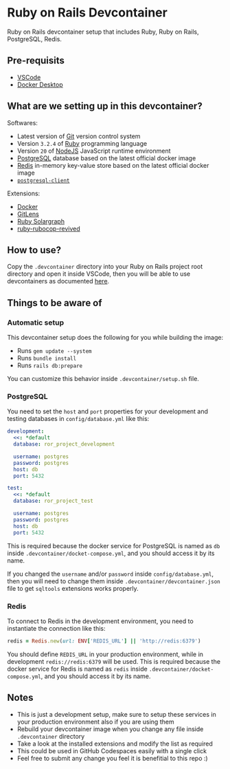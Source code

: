 # Ruby on Rails Devcontainer
Ruby on Rails devcontainer setup that includes Ruby, Ruby on Rails, PostgreSQL, Redis.

## Pre-requisits

- [VSCode](https://code.visualstudio.com)
- [Docker Desktop](https://www.docker.com/products/docker-desktop)

## What are we setting up in this devcontainer?

Softwares:
- Latest version of [Git](https://git-scm.com) version control system
- Version `3.2.4` of [Ruby](https://www.ruby-lang.org) programming language
- Version `20` of [NodeJS](https://nodejs.org) JavaScript runtime environment
- [PostgreSQL](https://www.postgresql.org) database based on the latest official docker image
- [Redis](https://redis.io) in-memory key-value store based on the latest official docker image
- [`postgresql-client`](https://www.postgresql.org/docs/current/app-psql.html)

Extensions:
- [Docker](https://marketplace.visualstudio.com/items?itemName=ms-azuretools.vscode-docker)
- [GitLens](https://marketplace.visualstudio.com/items?itemName=eamodio.gitlens)
- [Ruby Solargraph](https://marketplace.visualstudio.com/items?itemName=castwide.solargraph)
- [ruby-rubocop-revived](https://marketplace.visualstudio.com/items?itemName=LoranKloeze.ruby-rubocop-revived)


## How to use?

Copy the `.devcontainer` directory into your Ruby on Rails project root directory and open it inside VSCode, then you will be able to use devcontainers as documented [here](https://code.visualstudio.com/docs/devcontainers/tutorial).

## Things to be aware of

### Automatic setup

This devcontainer setup does the following for you while building the image:
- Runs `gem update --system`
- Runs `bundle install`
- Runs `rails db:prepare`

You can customize this behavior inside `.devcontainer/setup.sh` file.

### PostgreSQL

You need to set the `host` and `port` properties for your development and testing databases in `config/database.yml` like this:

```yml
development:
  <<: *default
  database: ror_project_development

  username: postgres
  password: postgres
  host: db
  port: 5432

test:
  <<: *default
  database: ror_project_test

  username: postgres
  password: postgres
  host: db
  port: 5432
```

This is required because the docker service for PostgreSQL is named as `db` inside `.devcontainer/docket-compose.yml`, and you should access it by its name.

If you changed the `username` and/or `password` inside `config/database.yml`, then you will need to change them inside `.devcontainer/devcontainer.json` file to get `sqltools` extensions works properly.

### Redis

To connect to Redis in the development environment, you need to instantiate the connection like this:

```ruby
redis = Redis.new(url: ENV['REDIS_URL'] || 'http://redis:6379')
```

You should define `REDIS_URL` in your production environment, while in development `redis://redis:6379` will be used. This is required because the docker service for Redis is named as `redis` inside `.devcontainer/docket-compose.yml`, and you should access it by its name.

## Notes

- This is just a development setup, make sure to setup these services in your production environment also if you are using them
- Rebuild your devcontainer image when you change any file inside `.devcontainer` directory
- Take a look at the installed extensions and modify the list as required
- This could be used in GitHub Codespaces easily with a single click
- Feel free to submit any change you feel it is benefitial to this repo :)
